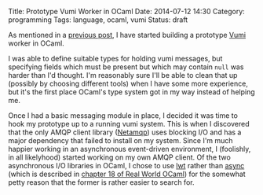 Title: Prototype Vumi Worker in OCaml
Date: 2014-07-12 14:30
Category: programming
Tags: language, ocaml, vumi
Status: draft

As mentioned in a [previous post](|filename|2014-07-first-look-at-ocaml.md), I
have started building a prototype [Vumi][vumi] worker in OCaml.

I was able to define suitable types for holding vumi messages, but specifying
fields which must be present but which may contain `null` was harder than I'd
thought. I'm reasonably sure I'll be able to clean that up (possibly by
choosing different tools) when I have some more experience, but it's the first
place OCaml's type system got in my way instead of helping me.

Once I had a basic messaging module in place, I decided it was time to hook my
prototype up to a running vumi system. This is when I discovered that the only
AMQP client library ([Netamqp][netamqp]) uses blocking I/O and has a major
dependency that failed to install on my system. Since I'm much happier working
in an asynchronous event-driven environment, I (foolishly, in all likelyhood)
started working on my own AMQP client. Of the two asynchronous I/O libraries in
OCaml, I chose to use [lwt][lwt] rather than [async][async] (which is described
in [chapter 18 of Real World OCaml][rwo-ch18]) for the somewhat petty reason
that the former is rather easier to search for.


[vumi]: https://github.com/praekelt/vumi
[netamqp]: http://projects.camlcity.org/projects/netamqp.html
[lwt]: http://ocsigen.org/lwt/
[async]: https://github.com/janestreet/async
[rwo-ch18]: https://realworldocaml.org/v1/en/html/concurrent-programming-with-async.html
